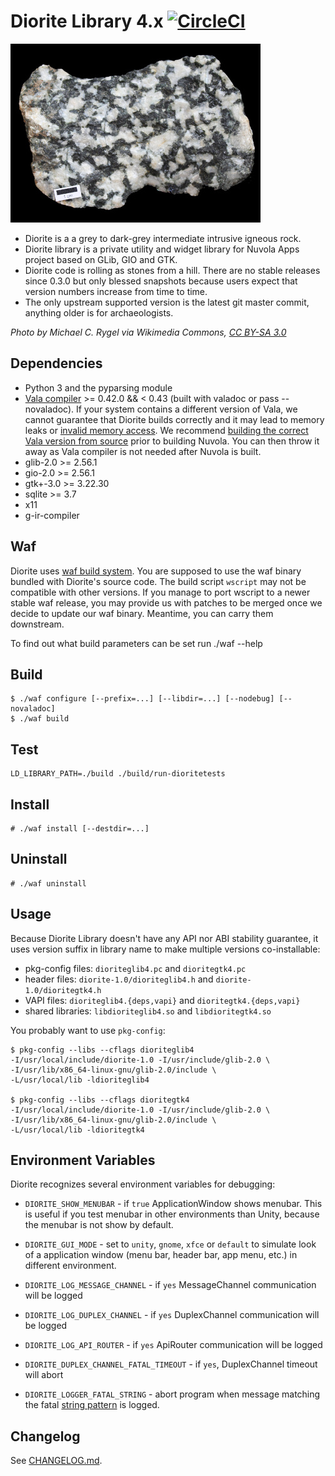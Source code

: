 Diorite Library 4.x [![CircleCI](https://circleci.com/gh/tiliado/diorite.svg?style=svg)](https://circleci.com/gh/tiliado/diorite)
===================

![Diorite stone](diorite.jpg)

 * Diorite is a a grey to dark-grey intermediate intrusive igneous rock.
 * Diorite library is a private utility and widget library for Nuvola Apps project based on GLib, GIO and GTK.
 * Diorite code is rolling as stones from a hill. There are no stable releases since 0.3.0 but only blessed
   snapshots because users expect that version numbers increase from time to time.
 * The only upstream supported version is the latest git master commit, anything older is for archaeologists.

*Photo by Michael C. Rygel via Wikimedia Commons, [CC BY-SA 3.0](http://creativecommons.org/licenses/by-sa/3.0/deed.en)*

Dependencies
------------

  - Python 3 and the pyparsing module
  - [Vala compiler](https://wiki.gnome.org/Projects/Vala) >= 0.42.0 && < 0.43 (built with valadoc or pass --novaladoc).
    If your system contains a different version of Vala, we cannot guarantee that Diorite builds correctly and it
    may lead to memory leaks or [invalid memory access](https://github.com/tiliado/nuvolaruntime/issues/464).
    We recommend [building the correct Vala version from source](https://github.com/tiliado/diorite/commit/d56e4cf528237492cf30608d00fc6cd416e11437)
    prior to building Nuvola. You can then throw it away as Vala compiler is not needed after Nuvola is built.
  - glib-2.0 >= 2.56.1
  - gio-2.0 >= 2.56.1
  - gtk+-3.0 >= 3.22.30
  - sqlite >= 3.7
  - x11
  - g-ir-compiler


Waf
---

Diorite uses [waf build system](https://waf.io). You are supposed to use the waf binary bundled with
Diorite's source code. The build script `wscript` may not be compatible with other versions. If you manage
to port wscript to a newer stable waf release, you may provide us with patches to be merged once we decide
to update our waf binary. Meantime, you can carry them downstream.

To find out what build parameters can be set run ./waf --help 

Build
-----

    $ ./waf configure [--prefix=...] [--libdir=...] [--nodebug] [--novaladoc]
    $ ./waf build

Test
----

    LD_LIBRARY_PATH=./build ./build/run-dioritetests

Install
-------

    # ./waf install [--destdir=...]
    
Uninstall
---------

    # ./waf uninstall

Usage
-----

Because Diorite Library doesn't have any API nor ABI stability guarantee,
it uses version suffix in library name to make multiple versions co-installable:

  * pkg-config files: ``dioriteglib4.pc`` and ``dioritegtk4.pc``
  * header files: ``diorite-1.0/dioriteglib4.h`` and ``diorite-1.0/dioritegtk4.h``
  * VAPI files: ``dioriteglib4.{deps,vapi}`` and ``dioritegtk4.{deps,vapi}``
  * shared libraries: ``libdioriteglib4.so`` and ``libdioritegtk4.so``

You probably want to use ``pkg-config``:

    $ pkg-config --libs --cflags dioriteglib4
    -I/usr/local/include/diorite-1.0 -I/usr/include/glib-2.0 \
    -I/usr/lib/x86_64-linux-gnu/glib-2.0/include \
    -L/usr/local/lib -ldioriteglib4
    
    $ pkg-config --libs --cflags dioritegtk4
    -I/usr/local/include/diorite-1.0 -I/usr/include/glib-2.0 \
    -I/usr/lib/x86_64-linux-gnu/glib-2.0/include \
    -L/usr/local/lib -ldioritegtk4

Environment Variables
---------------------

Diorite recognizes several environment variables for debugging:

  * `DIORITE_SHOW_MENUBAR` - if `true` ApplicationWindow shows menubar. This is useful if you test
    menubar in other environments than Unity, because the menubar is not show by default.
 
  * `DIORITE_GUI_MODE` - set to `unity`, `gnome`, `xfce` or `default` to simulate look of
    a application window (menu bar, header bar, app menu, etc.) in different environment.
  
  * `DIORITE_LOG_MESSAGE_CHANNEL` - if `yes` MessageChannel communication will be logged
  * `DIORITE_LOG_DUPLEX_CHANNEL` - if `yes` DuplexChannel communication will be logged
  * `DIORITE_LOG_API_ROUTER` - if `yes` ApiRouter communication will be logged
  
  * `DIORITE_DUPLEX_CHANNEL_FATAL_TIMEOUT` - if `yes`, DuplexChannel timeout will abort
  * `DIORITE_LOGGER_FATAL_STRING` - abort program when message matching the fatal
    [string pattern](https://developer.gnome.org/glib/stable/glib-Glob-style-pattern-matching.html) is logged.

Changelog
---------

See [CHANGELOG.md](./CHANGELOG.md).

